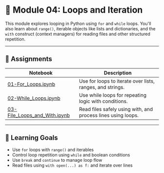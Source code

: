 # 🔁 Module 04: Loops and Iteration

This module explores looping in Python using `for` and `while` loops. You'll also learn about 
`range()`, iterable objects like lists and dictionaries, and the `with` construct (context managers) for reading files and other structured repetition.

---

## 🔗 Assignments

|Notebook	| Description|
|---|---|
|[01-For_Loops.ipynb](https://github.com/aaniaahh/DataScience-2025/blob/main/Completed/04-Loops_and_Iteration/01_For_Loops.ipynb) | Use for loops to iterate over lists, ranges, and strings.
|[02-While_Loops.ipynb](https://github.com/aaniaahh/DataScience-2025/blob/main/Completed/04-Loops_and_Iteration/02_While_Loops.ipynb) |	Use while loops for repeating logic with conditions.
|[03-File_Loops_and_With.ipynb](https://github.com/aaniaahh/DataScience-2025/blob/main/Completed/04-Loops_and_Iteration/03_File_Loops_and_With.ipynb) |	Read files safely using with, and process lines using loops.

---

## 🧠 Learning Goals

* Use `for` loops with `range()` and iterables
* Control loop repetition using `while` and boolean conditions
* Use `break` and `continue` to manage loop flow
* Read files using `with open(...) as f:` and iterate over lines